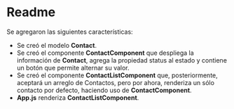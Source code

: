 # Readme

Se agregaron las siguientes características:
- Se creó el modelo **Contact**.
- Se creó el componente **ContactComponent** que despliega la información de **Contact**, agrega la propiedad status al estado y contiene un botón que permite alternar su valor.
- Se creó el componente **ContactListComponent** que, posteriormente, aceptará un arreglo de Contactos, pero por ahora, renderiza un sólo contacto por defecto, haciendo uso de **ContactComponent**.
- **App.js** renderiza **ContactListComponent**.